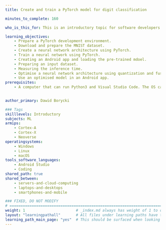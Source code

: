 ```yaml
---
title: Create and train a PyTorch model for digit classification

minutes_to_complete: 160

who_is_this_for: This is an introductory topic for software developers interested in learning how to use PyTorch to create and train a feedforward neural network for digit classification. Also you will learn how to use the trained model in an android app. Last, you will discover model optimisations.

learning_objectives:
    - Prepare a PyTorch development environment.
    - Download and prepare the MNIST dataset.
    - Create a neural network architecture using PyTorch.
    - Train a neural network using PyTorch.
    - Creating an Android app and loading the pre-trained mdoel.
    - Preparing an input dataset.
    - Measuring the inference time.
    - Optimise a neural network architecture using quantization and fusing.
    - Use an optimised model in an Android app.
prerequisites:
    - A computer that can run Python3 and Visual Studio Code. The OS can be Windows, Linux, or macOS.
  

author_primary: Dawid Borycki

### Tags
skilllevels: Introductory
subjects: ML
armips:
    - Cortex-A
    - Cortex-X
    - Neoverse
operatingsystems:
    - Windows
    - Linux
    - macOS
tools_software_languages:
    - Android Studio
    - Coding
shared_path: true
shared_between:
    - servers-and-cloud-computing
    - laptops-and-desktops
    - smartphones-and-mobile

### FIXED, DO NOT MODIFY
# ================================================================================
weight: 1                       # _index.md always has weight of 1 to order correctly
layout: "learningpathall"       # All files under learning paths have this same wrapper
learning_path_main_page: "yes"  # This should be surfaced when looking for related content. Only set for _index.md of learning path content.
---
```

